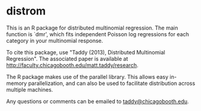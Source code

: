 # distrom 

This is an R package for distributed multinomial regression.  The main function is `dmr', which fits independent Poisson log regressions for each category in your multinomial response.

To cite this package, use "Taddy (2013), Distributed Multinomial Regression".
The associated paper is available at <http://faculty.chicagobooth.edu/matt.taddy/research>.

The R package makes use of the 
    parallel
library.  This allows easy in-memory parallelization, and can also be used to facilitate distribution across multiple machines.

Any questions or comments can be emailed to <taddy@chicagobooth.edu>.

